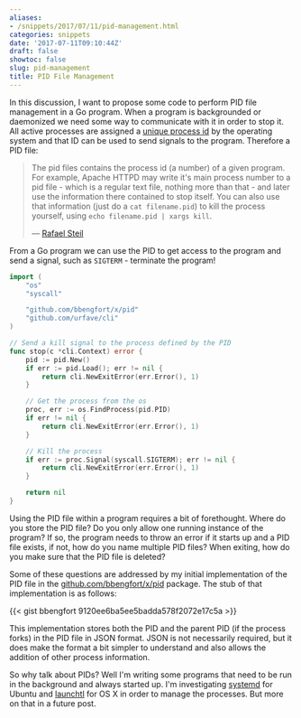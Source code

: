 ```yaml
---
aliases:
- /snippets/2017/07/11/pid-management.html
categories: snippets
date: '2017-07-11T09:10:44Z'
draft: false
showtoc: false
slug: pid-management
title: PID File Management
---
```


In this discussion, I want to propose some code to perform PID file management in a Go program. When a program is backgrounded or daemonized we need some way to communicate with it in order to stop it. All active processes are assigned a [unique process id](https://en.wikipedia.org/wiki/Process_identifier) by the operating system and that ID can be used to send signals to the program. Therefore a PID file:

> The pid files contains the process id (a number) of a given program. For example, Apache HTTPD may write it's main process number to a pid file - which is a regular text file, nothing more than that - and later use the information there contained to stop itself. You can also use that information (just do a `cat filename.pid`) to kill the process yourself, using `echo filename.pid | xargs kill`.
>
> &mdash; [Rafael Steil](https://stackoverflow.com/questions/8296170/what-is-a-pid-file-and-what-does-it-contain)

From a Go program we can use the PID to get access to the program and send a signal, such as `SIGTERM` - terminate the program!

```go
import (
	"os"
	"syscall"

	"github.com/bbengfort/x/pid"
	"github.com/urfave/cli"
)

// Send a kill signal to the process defined by the PID
func stop(c *cli.Context) error {
	pid := pid.New()
	if err := pid.Load(); err != nil {
		return cli.NewExitError(err.Error(), 1)
	}

	// Get the process from the os
	proc, err := os.FindProcess(pid.PID)
	if err != nil {
		return cli.NewExitError(err.Error(), 1)
	}

	// Kill the process
	if err := proc.Signal(syscall.SIGTERM); err != nil {
		return cli.NewExitError(err.Error(), 1)
	}

	return nil
}
```

Using the PID file within a program requires a bit of forethought. Where do you store the PID file? Do you only allow one running instance of the program? If so, the program needs to throw an error if it starts up and a PID file exists, if not, how do you name multiple PID files? When exiting, how do you make sure that the PID file is deleted?

Some of these questions are addressed by my initial implementation of the PID file in the [github.com/bbengfort/x/pid](https://godoc.org/github.com/bbengfort/x/pid) package. The stub of that implementation is as follows:

{{< gist bbengfort 9120ee6ba5ee5badda578f2072e17c5a >}}

This implementation stores both the PID and the parent PID (if the process forks) in the PID file in JSON format. JSON is not necessarily required, but it does make the format a bit simpler to understand and also allows the addition of other process information.

So why talk about PIDs? Well I'm writing some programs that need to be run in the background and always started up. I'm investigating [systemd](https://wiki.ubuntu.com/SystemdForUpstartUsers) for Ubuntu and [launchtl](http://www.launchd.info/) for OS X in order to manage the processes. But more on that in a future post.
